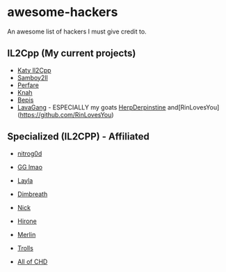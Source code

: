 # awesome-hackers
An awesome list of hackers I must give credit to.

## IL2Cpp (My current projects)

- [Katy Il2Cpp](https://github.com/djkaty)
- [Samboy2Il](https://github.com/samboycoding)
- [Perfare](https://github.com/perfare)
- [Knah](https://github.com/knah)
- [Bepis](https://github.com/bbepis)
- [LavaGang](https://github.com/lavagang) - ESPECIALLY my goats [HerpDerpinstine](https://github.com/HerpDerpinstine) and[RinLovesYou] (https://github.com/RinLovesYou)

## Specialized (IL2CPP) - Affiliated

- [nitrog0d](https://github.com/nitrog0d)
- [GG lmao](https://github.com/lilmayofuksu)
- [Layla](https://github.com/ganyuslefthorn)
- [Dimbreath](https://github.com/dimbreath)
- [Nick](https://github.com/nicknamegg)
- [Hirone](https://github.com/hiro420)
- [Merlin](https://github.com/GrownNed)
- [Trolls](https://github.com/memetrolls63)

- [All of CHD](https://github.com/catgirl-hacker-division)
